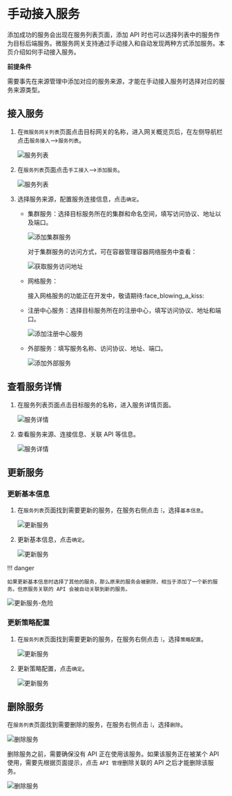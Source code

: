 # 手动接入服务

添加成功的服务会出现在服务列表页面，添加 API 时也可以选择列表中的服务作为目标后端服务。微服务网关支持通过手动接入和自动发现两种方式添加服务。本页介绍如何手动接入服务。

**前提条件**

需要事先在来源管理<!--待补充链接-->中添加对应的服务来源，才能在手动接入服务时选择对应的服务来源类型。

## 接入服务

1. 在`微服务网关列表`页面点击目标网关的名称，进入网关概览页后，在左侧导航栏点击`服务接入`-->`服务列表`。

    ![服务列表](imgs/service-list.png)

2. 在`服务列表`页面点击`手工接入`-->`添加服务`。

    ![服务列表](imgs/manual.png)

3. 选择服务来源，配置服务连接信息，点击`确定`。

    - 集群服务：选择目标服务所在的集群和命名空间，填写访问协议、地址以及端口。

        ![添加集群服务](imgs/config1.png)

        对于集群服务的访问方式，可在容器管理容器网络服务中查看：

        ![获取服务访问地址](imgs/service-access.png)

    - 网格服务：

        接入网格服务的功能正在开发中，敬请期待:face_blowing_a_kiss: 

    - 注册中心服务：选择目标服务所在的注册中心，填写访问协议、地址和端口。

        ![添加注册中心服务](imgs/config3.png)

    - 外部服务：填写服务名称、访问协议、地址、端口。
  
        ![添加外部服务](imgs/config4.png)

## 查看服务详情

1. 在服务列表页面点击目标服务的名称，进入服务详情页面。

    ![服务详情](imgs/service-details0.png)

2. 查看服务来源、连接信息、关联 API 等信息。

    ![服务详情](imgs/service-details2.png)

## 更新服务

### 更新基本信息

1. 在`服务列表`页面找到需要更新的服务，在服务右侧点击 **`ⵗ`**，选择`基本信息`。

    ![更新服务](imgs/update1.png)

2. 更新基本信息，点击`确定`。

    ![更新服务](imgs/update1.png)

!!! danger

    如果更新基本信息时选择了其他的服务，那么原来的服务会被删除，相当于添加了一个新的服务。但原服务关联的 API 会被自动关联到新的服务。

![更新服务-危险](imgs/update-danger.png)

### 更新策略配置

1. 在`服务列表`页面找到需要更新的服务，在服务右侧点击 **`ⵗ`**，选择`策略配置`。

    ![更新服务](imgs/update3.png)

2. 更新策略配置，点击`确定`。

    ![更新服务](imgs/update4.png)

## 删除服务

在`服务列表`页面找到需要删除的服务，在服务右侧点击 **`ⵗ`**，选择`删除`。

![删除服务](imgs/delete.png)

删除服务之前，需要确保没有 API 正在使用该服务。如果该服务正在被某个 API 使用，需要先根据页面提示，点击 `API 管理`删除关联的 API 之后才能删除该服务。

![删除服务](imgs/delete1.png)
